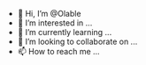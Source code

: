 - 👋 Hi, I’m @Olable
- 👀 I’m interested in ...
- 🌱 I’m currently learning ...
- 💞️ I’m looking to collaborate on ...
- 📫 How to reach me ...

<!---
Olable/Olable is a ✨ special ✨ repository because its `README.md` (this file) appears on your GitHub profile.
You can click the Preview link to take a look at your changes.
--->
